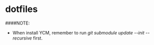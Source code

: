 # dotfiles

####NOTE:
+ When install YCM, remember to run *git submodule update --init --recursive* first.
